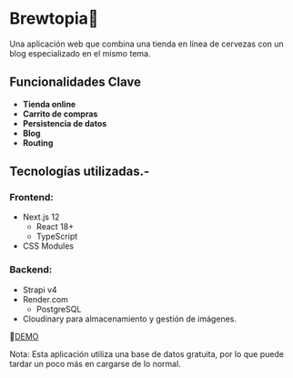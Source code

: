 
# Brewtopia🍻
Una aplicación web que combina una tienda en línea de cervezas con un blog especializado en el mismo tema.

## Funcionalidades Clave
* __Tienda online__
* __Carrito de compras__
* __Persistencia de datos__
* __Blog__
* __Routing__


## Tecnologías utilizadas.-

### Frontend:
* Next.js 12 
  - React 18+
  - TypeScript
* CSS Modules

### Backend:

* Strapi v4
* Render.com 
  - PostgreSQL
* Cloudinary para almacenamiento y gestión de imágenes.

🔗[DEMO](https://brewtopia-jr.vercel.app/)

Nota: Esta aplicación utiliza una base de datos gratuita, por lo que puede tardar un poco más en cargarse de lo normal.